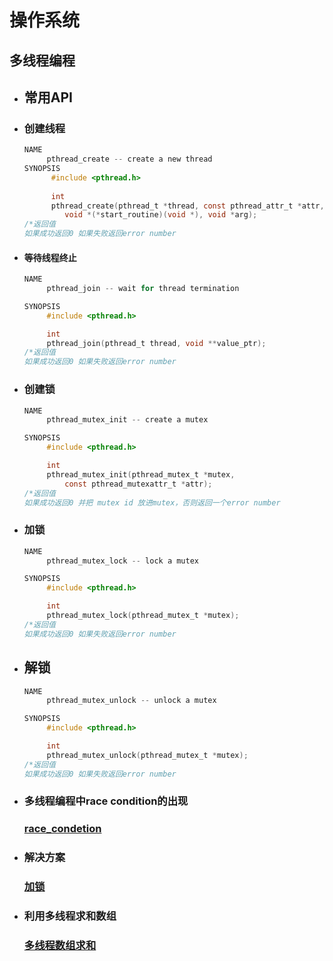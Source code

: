 # 操作系统

## 多线程编程

+ ## 常用API

+ ### 创建线程

  ```c
  NAME
       pthread_create -- create a new thread
  SYNOPSIS
  		#include <pthread.h>
  		
  		int
   		pthread_create(pthread_t *thread, const pthread_attr_t *attr,
           void *(*start_routine)(void *), void *arg);
  /*返回值
  如果成功返回0 如果失败返回error number
  ```

+ #### 等待线程终止

  ```c
  NAME
       pthread_join -- wait for thread termination
  
  SYNOPSIS
       #include <pthread.h>
  
       int
       pthread_join(pthread_t thread, void **value_ptr);
  /*返回值
  如果成功返回0 如果失败返回error number
  ```

+ ### 创建锁

  ```c
  NAME
       pthread_mutex_init -- create a mutex
  
  SYNOPSIS
       #include <pthread.h>
  
       int
       pthread_mutex_init(pthread_mutex_t *mutex,
           const pthread_mutexattr_t *attr);
  /*返回值
  如果成功返回0 并把 mutex id 放进mutex，否则返回一个error number
  ```

+ ### 加锁

  ```c
  NAME
       pthread_mutex_lock -- lock a mutex
  
  SYNOPSIS
       #include <pthread.h>
  
       int
       pthread_mutex_lock(pthread_mutex_t *mutex);
  /*返回值
  如果成功返回0 如果失败返回error number
  ```

+ ## 解锁

  ```c
  NAME
       pthread_mutex_unlock -- unlock a mutex
  
  SYNOPSIS
       #include <pthread.h>
  
       int
       pthread_mutex_unlock(pthread_mutex_t *mutex);
  /*返回值
  如果成功返回0 如果失败返回error number
  ```

  

+ ### 多线程编程中race condition的出现

  ### [race_condetion](multithreading/race_condition.c)

+ ### 解决方案

  ### [加锁](multithreading/solverace.c)

+ ### 利用多线程求和数组

  ### [多线程数组求和](multithreading/sum_arr.c)

